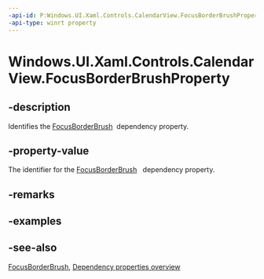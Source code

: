 ```yaml
---
-api-id: P:Windows.UI.Xaml.Controls.CalendarView.FocusBorderBrushProperty
-api-type: winrt property
---
```


<!-- Property syntax
public Windows.UI.Xaml.DependencyProperty FocusBorderBrushProperty { get; }
-->

# Windows.UI.Xaml.Controls.CalendarView.FocusBorderBrushProperty

## -description
Identifies the [FocusBorderBrush](calendarview_focusborderbrush.md)  dependency property.



## -property-value
The identifier for the [FocusBorderBrush](calendarview_focusborderbrush.md)   dependency property.

## -remarks

## -examples

## -see-also
[FocusBorderBrush](calendarview_focusborderbrush.md), [Dependency properties overview](/windows/uwp/xaml-platform/dependency-properties-overview)
